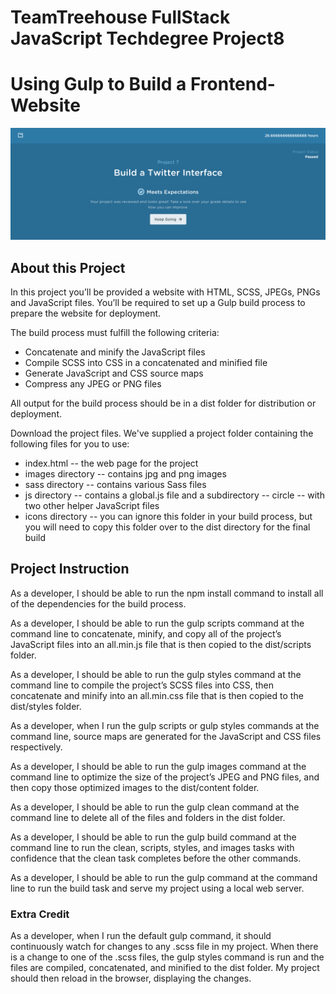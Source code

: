 # TeamTreehouse FullStack JavaScript Techdegree Project8
# Using Gulp to Build a Frontend-Website

![alt text](https://github.com/newKeating/FS-techdegree-project7-Build-a-Twitter-Interface/blob/master/Project7-pass-confirmed.png)

## About this Project

In this project you’ll be provided a website with HTML, SCSS, JPEGs, PNGs and JavaScript files. You’ll be required to set up a Gulp build process to prepare the website for deployment.

The build process must fulfill the following criteria:

- Concatenate and minify the JavaScript files
- Compile SCSS into CSS in a concatenated and minified file
- Generate JavaScript and CSS source maps
- Compress any JPEG or PNG files

All output for the build process should be in a dist folder for distribution or deployment.

Download the project files. We've supplied a project folder containing the following files for you to use:

- index.html -- the web page for the project
- images directory -- contains jpg and png images
- sass directory -- contains various Sass files
- js directory -- contains a global.js file and a subdirectory -- circle -- with two other helper JavaScript files
- icons directory -- you can ignore this folder in your build process, but you will need to copy this folder over to the dist directory for the final build

## Project Instruction

As a developer, I should be able to run the npm install command to install all of the dependencies for the build process.

As a developer, I should be able to run the gulp scripts command at the command line to concatenate, minify, and copy all of the project’s JavaScript files into an all.min.js file that is then copied to the dist/scripts folder.

As a developer, I should be able to run the gulp styles command at the command line to compile the project’s SCSS files into CSS, then concatenate and minify into an all.min.css file that is then copied to the dist/styles folder.

As a developer, when I run the gulp scripts or gulp styles commands at the command line, source maps are generated for the JavaScript and CSS files respectively.

As a developer, I should be able to run the gulp images command at the command line to optimize the size of the project’s JPEG and PNG files, and then copy those optimized images to the dist/content folder.

As a developer, I should be able to run the gulp clean command at the command line to delete all of the files and folders in the dist folder.

As a developer, I should be able to run the gulp build command at the command line to run the clean, scripts, styles, and images tasks with confidence that the clean task completes before the other commands.

As a developer, I should be able to run the gulp command at the command line to run the build task and serve my project using a local web server.

### Extra Credit

As a developer, when I run the default gulp command, it should continuously watch for changes to any .scss file in my project. When there is a change to one of the .scss files, the gulp styles command is run and the files are compiled, concatenated, and minified to the dist folder. My project should then reload in the browser, displaying the changes.

